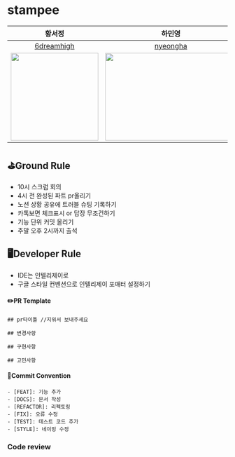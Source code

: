 # stampee
|황서정|하민영|양소은|진광환|최성연|
|:--:|:--:|:--:|:--:|:--:|
|[6dreamhigh](https://github.com/6dreamhigh)|[nyeongha](https://github.com/nyeongha)|[Yang-soeun](https://github.com/Yang-soeun)|[ioannes486](https://github.com/ioannes486)|[Sohottoday](https://github.com/Sohottoday)|
|<img src="https://github.com/user-attachments/assets/48c4cb39-9d53-44f9-87b3-d0bfabddc322" width="200" height="200"/>|<img src="https://github.com/user-attachments/assets/bfe6343f-b605-496c-bdf1-cf2dd7b5fbc1" width="300" height="200"/>|<img src="https://github.com/user-attachments/assets/5e83e279-95fa-45bd-a307-25a73e2a8da9" width="200" height="200"/> | <img src="https://github.com/user-attachments/assets/ea39b3f3-ff1a-4c4a-91a0-d0d4b9ebde03" width="200" height="200"/>|<img src="https://github.com/user-attachments/assets/58fc8f1b-cc2f-4576-9ede-b9bcf0484b6a" width="200" height="200"/>|

## ⛳Ground Rule
- 10시 스크럼 회의
- 4시 전 완성된 파트 pr올리기
- 노션 상황 공유에 트러블 슈팅 기록하기
- 카톡보면 체크표시 or 답장 무조건하기
- 기능 단위 커밋 올리기
- 주말 오후 2시까지 출석


## 🖥️Developer Rule
- IDE는 인텔리제이로
- 구글 스타일 컨벤션으로 인텔리제이 포매터 설정하기

#### ✏️PR Template
```
## pr타이틀 //지워서 보내주세요

## 변경사항

## 구현사항

## 고민사항
```

#### 👿Commit Convention
```
- [FEAT]: 기능 추가
- [DOCS]: 문서 작성
- [REFACTOR]: 리펙토링
- [FIX]: 오류 수정
- [TEST]: 테스트 코드 추가
- [STYLE]: 네이밍 수정
```

### Code review

